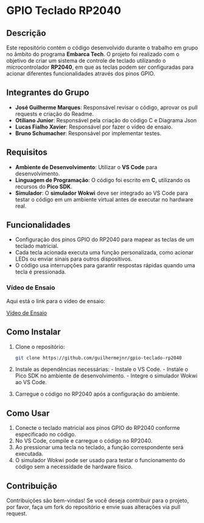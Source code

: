 #  GPIO Teclado RP2040

## Descrição

Este repositório contém o código desenvolvido durante o trabalho em grupo no âmbito do programa **Embarca Tech**. O projeto foi realizado com o objetivo de criar um sistema de controle de teclado utilizando o microcontrolador **RP2040**, em que as teclas podem ser configuradas para acionar diferentes funcionalidades através dos pinos GPIO.

## Integrantes do Grupo

- **José Guilherme Marques**: Responsável revisar o código, aprovar os pull requests e criação do Readme.
- **Otiliano Junior**: Responsável pela criação do código C e Diagrama Json
- **Lucas Fialho Xavier**: Responsável por fazer o vídeo de ensaio.
- **Bruno Schumacher**: Responsável por implementar testes.

## Requisitos

- **Ambiente de Desenvolvimento**: Utilizar o **VS Code** para desenvolvimento.
- **Linguagem de Programação**: O código foi escrito em **C**, utilizando os recursos do **Pico SDK**.
- **Simulador**: O **simulador Wokwi** deve ser integrado ao VS Code para testar o código em um ambiente virtual antes de executar no hardware real.

## Funcionalidades

- Configuração dos pinos GPIO do RP2040 para mapear as teclas de um teclado matricial.
- Cada tecla acionada executa uma função personalizada, como acionar LEDs ou enviar sinais para outros dispositivos.
- O código usa interrupções para garantir respostas rápidas quando uma tecla é pressionada.

### Vídeo de Ensaio

Aqui está o link para o vídeo de ensaio:

[Vídeo de Ensaio](https://link-para-o-video.com)


## Como Instalar

1. Clone o repositório:

   ```bash
   git clone https://github.com/guilhermejnr/gpio-teclado-rp2040
   ```

2. Instale as dependências necessárias:
        - Instale o VS Code.
        - Instale o Pico SDK no ambiente de desenvolvimento.
        - Integre o simulador Wokwi ao VS Code. 

3. Carregue o código no RP2040 após a configuração do ambiente.

## Como Usar
1. Conecte o teclado matricial aos pinos GPIO do RP2040 conforme especificado no código.
2. No VS Code, compile e carregue o código no RP2040.
3. Ao pressionar uma tecla no teclado, a função correspondente será executada.
4. O simulador Wokwi pode ser usado para testar o funcionamento do código sem a necessidade de hardware físico.

## Contribuição
Contribuições são bem-vindas! Se você deseja contribuir para o projeto, por favor, faça um fork do repositório e envie suas alterações via pull request.
